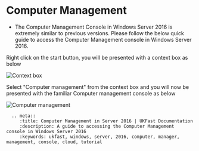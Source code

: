 # Computer Management

* The Computer Management Console in Windows Server 2016 is extremely similar to previous versions.
  Please follow the below quick guide to access the Computer Management console in Windows Server 2016.

Right click on the start button, you will be presented with a context box as below

![Context box](files/computermanagement/rightclickstart.PNG)

Select "Computer management" from the context box and you will now be presented with the familiar Computer management console as below

![Computer management](files/computermanagement/computermanagement.PNG)

```eval_rst
  .. meta::
     :title: Computer Management in Server 2016 | UKFast Documentation
     :description: A guide to accessing the Computer Management console in Windows Server 2016
     :keywords: ukfast, windows, server, 2016, computer, manager, management, console, cloud, tutorial
